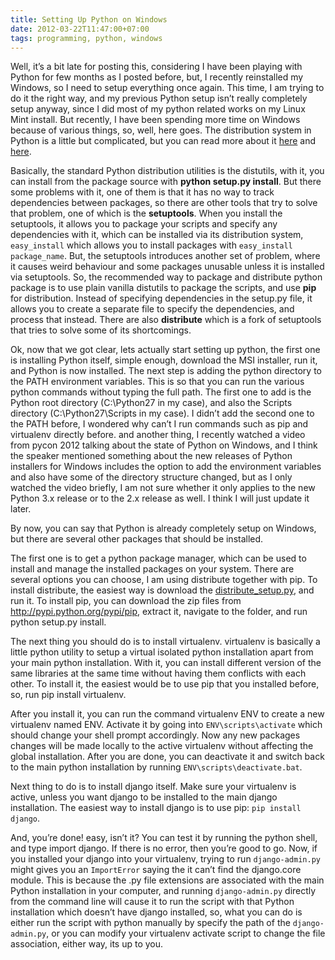 ```yaml
---
title: Setting Up Python on Windows
date: 2012-03-22T11:47:00+07:00
tags: programming, python, windows
---
```



Well, it’s a bit late for posting this, considering I have been playing
with Python for few months as I posted before, but, I recently
reinstalled my Windows, so I need to setup everything once again. This
time, I am trying to do it the right way, and my previous Python setup
isn’t really completely setup anyway, since I did most of my python
related works on my Linux Mint install. But recently, I have been
spending more time on Windows because of various things, so, well, here
goes. The distribution system in Python is a little but complicated, but
you can read more about it [here][link1] and [here][link2].

Basically, the standard Python distribution utilities is the distutils,
with it, you can install from the package source with **python setup.py
install**. But there some problems with it, one of them is that it has
no way to track dependencies between packages, so there are other tools
that try to solve that problem, one of which is the **setuptools**. When
you install the setuptools, it allows you to package your scripts and
specify any dependencies with it, which can be installed via its
distribution system, `easy_install` which allows you to install
packages with `easy_install package_name`. But, the setuptools
introduces another set of problem, where it causes weird behaviour and
some packages unusable unless it is installed via setuptools. So, the
recommended way to package and distribute python package is to use plain
vanilla distutils to package the scripts, and use **pip** for
distribution. Instead of specifying dependencies in the setup.py file,
it allows you to create a separate file to specify the dependencies, and
process that instead. There are also **distribute** which is a fork of
setuptools that tries to solve some of its shortcomings.

Ok, now that we got clear, lets actually start setting up python, the
first one is installing Python itself, simple enough, download the MSI
installer, run it, and Python is now installed. The next step is adding
the python directory to the PATH environment variables. This is so that
you can run the various python commands without typing the full path.
The first one to add is the Python root directory (C:\\Python27 in my
case), and also the Scripts directory (C:\\Python27\\Scripts in my case). I
didn’t add the second one to the PATH before, I wondered why can’t I run
commands such as pip and virtualenv directly before. and another thing,
I recently watched a video from pycon 2012 talking about the state of
Python on Windows, and I think the speaker mentioned something about the
new releases of Python installers for Windows includes the option to add
the environment variables and also have some of the directory structure
changed, but as I only watched the video briefly, I am not sure whether
it only applies to the new Python 3.x release or to the 2.x release as
well. I think I will just update it later.

By now, you can say that Python is already completely setup on Windows,
but there are several other packages that should be installed.

The first one is to get a python package manager, which can be used to
install and manage the installed packages on your system. There are
several options you can choose, I am using distribute together with pip.
To install distribute, the easiest way is download the
[distribute_setup.py][link3], and run it. To install pip, you can download
the zip files from http://pypi.python.org/pypi/pip, extract it, navigate
to the folder, and run python setup.py install.

The next thing you should do is to install virtualenv. virtualenv is
basically a little python utility to setup a virtual isolated python
installation apart from your main python installation. With it, you can
install different version of the same libraries at the same time without
having them conflicts with each other. To install it, the easiest would
be to use pip that you installed before, so, run pip install virtualenv.

After you install it, you can run the command virtualenv ENV to create a
new virtualenv named ENV. Activate it by going into `ENV\scripts\activate`
which should change your shell prompt accordingly. Now any new packages
changes will be made locally to the active virtualenv without affecting
the global installation. After you are done, you can deactivate it and
switch back to the main python installation by running
`ENV\scripts\deactivate.bat`.

Next thing to do is to install django itself. Make sure your virtualenv
is active, unless you want django to be installed to the main django
installation. The easiest way to install django is to use pip: `pip install django`.

And, you’re done! easy, isn’t it? You can test it by running the python
shell, and type import django. If there is no error, then you’re good to
go. Now, if you installed your django into your virtualenv, trying to
run `django-admin.py` might gives you an `ImportError` saying the it can’t
find the django.core module. This is because the .py file extensions are
associated with the main Python installation in your computer, and
running `django-admin.py` directly from the command line will cause it to
run the script with that Python installation which doesn’t have django
installed, so, what you can do is either run the script with python
manually by specify the path of the `django-admin.py`, or you can modify
your virtualenv activate script to change the file association, either
way, its up to you.

[link1]: http://www.b-list.org/weblog/2008/dec/14/packaging/
[link2]: http://blog.ianbicking.org/2008/12/14/a-few-corrections-to-on-packaging/
[link3]: http://python-distribute.org/distribute_setup.py
